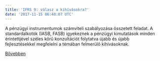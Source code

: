 ```yaml
---
title: 'IFRS 9: válasz a kihívásokra?'
date: '2017-11-15 06:48:07 UTC'
---
```


A pénzügyi instrumentumok számviteli szabályozása összetett feladat. A standardalkotók (IASB, FASB) igyekeznek a pénzügyi kimutatások minden érintettjével széles körű konzultációt folytatva újabb és újabb fejlesztésekkel megfelelni a témában felmerülő kihívásoknak.


[Bővebben](http://ift.tt/2mvxzPc)
